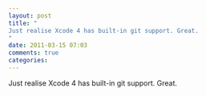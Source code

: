 ```yaml
---
layout: post
title: "
Just realise Xcode 4 has built-in git support. Great.
"
date: 2011-03-15 07:03
comments: true
categories: 
---
```


Just realise Xcode 4 has built-in git support. Great.

